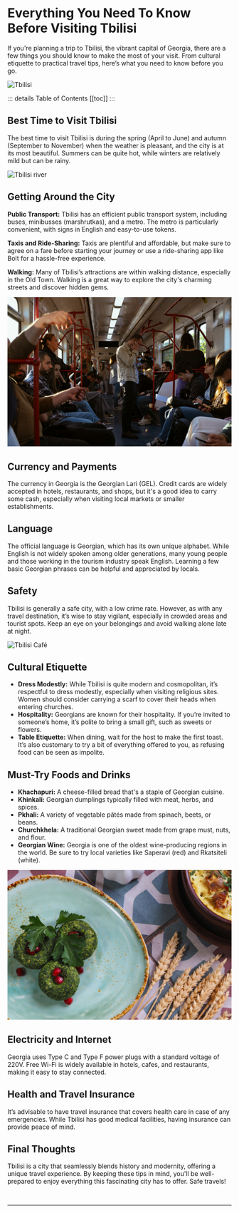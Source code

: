 # Everything You Need To Know Before Visiting Tbilisi

If you're planning a trip to Tbilisi, the vibrant capital of Georgia, there are a few things you should know to make the most of your visit. From cultural etiquette to practical travel tips, here’s what you need to know before you go.

![Tbilisi](../../../assets/tbilisi-by-night-georgia.jpg)

::: details Table of Contents
[[toc]]
:::
## Best Time to Visit Tbilisi

The best time to visit Tbilisi is during the spring (April to June) and autumn (September to November) when the weather is pleasant, and the city is at its most beautiful. Summers can be quite hot, while winters are relatively mild but can be rainy.

![Tbilisi river](../../../assets/tbilisi-river-georgia.jpg)

## Getting Around the City

**Public Transport:** Tbilisi has an efficient public transport system, including buses, minibusses (marshrutkas), and a metro. The metro is particularly convenient, with signs in English and easy-to-use tokens.

**Taxis and Ride-Sharing:** Taxis are plentiful and affordable, but make sure to agree on a fare before starting your journey or use a ride-sharing app like Bolt for a hassle-free experience.

**Walking:** Many of Tbilisi’s attractions are within walking distance, especially in the Old Town. Walking is a great way to explore the city's charming streets and discover hidden gems.

![Metro](../../../assets/tbilisi-metro.jpg)

## Currency and Payments

The currency in Georgia is the Georgian Lari (GEL). Credit cards are widely accepted in hotels, restaurants, and shops, but it's a good idea to carry some cash, especially when visiting local markets or smaller establishments.

## Language

The official language is Georgian, which has its own unique alphabet. While English is not widely spoken among older generations, many young people and those working in the tourism industry speak English. Learning a few basic Georgian phrases can be helpful and appreciated by locals.

## Safety

Tbilisi is generally a safe city, with a low crime rate. However, as with any travel destination, it’s wise to stay vigilant, especially in crowded areas and tourist spots. Keep an eye on your belongings and avoid walking alone late at night.

![Tbilisi Café](../../../assets/tbilisi-drinks-cafe.jpg)
## Cultural Etiquette

- **Dress Modestly:** While Tbilisi is quite modern and cosmopolitan, it’s respectful to dress modestly, especially when visiting religious sites. Women should consider carrying a scarf to cover their heads when entering churches.
- **Hospitality:** Georgians are known for their hospitality. If you’re invited to someone’s home, it’s polite to bring a small gift, such as sweets or flowers.
- **Table Etiquette:** When dining, wait for the host to make the first toast. It’s also customary to try a bit of everything offered to you, as refusing food can be seen as impolite.

## Must-Try Foods and Drinks

- **Khachapuri:** A cheese-filled bread that's a staple of Georgian cuisine.
- **Khinkali:** Georgian dumplings typically filled with meat, herbs, and spices.
- **Pkhali:** A variety of vegetable pâtés made from spinach, beets, or beans.
- **Churchkhela:** A traditional Georgian sweet made from grape must, nuts, and flour.
- **Georgian Wine:** Georgia is one of the oldest wine-producing regions in the world. Be sure to try local varieties like Saperavi (red) and Rkatsiteli (white).

![Georgian Cuisine](../../../assets/pkhali-georgian-cuisine-2-landscape.jpg)

## Electricity and Internet

Georgia uses Type C and Type F power plugs with a standard voltage of 220V. Free Wi-Fi is widely available in hotels, cafes, and restaurants, making it easy to stay connected.

## Health and Travel Insurance

It’s advisable to have travel insurance that covers health care in case of any emergencies. While Tbilisi has good medical facilities, having insurance can provide peace of mind.

## Final Thoughts

Tbilisi is a city that seamlessly blends history and modernity, offering a unique travel experience. By keeping these tips in mind, you'll be well-prepared to enjoy everything this fascinating city has to offer. Safe travels!

&nbsp;

-----
&nbsp;

<!--@include: @/services-block.md-->